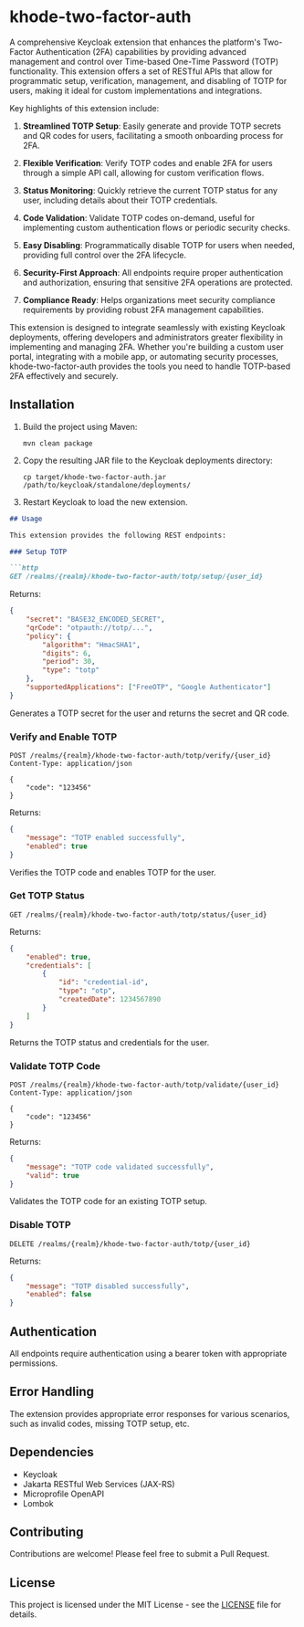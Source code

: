 # khode-two-factor-auth
A comprehensive Keycloak extension that enhances the platform's Two-Factor Authentication (2FA) capabilities by providing advanced management and control over Time-based One-Time Password (TOTP) functionality. This extension offers a set of RESTful APIs that allow for programmatic setup, verification, management, and disabling of TOTP for users, making it ideal for custom implementations and integrations.

Key highlights of this extension include:

1. **Streamlined TOTP Setup**: Easily generate and provide TOTP secrets and QR codes for users, facilitating a smooth onboarding process for 2FA.

2. **Flexible Verification**: Verify TOTP codes and enable 2FA for users through a simple API call, allowing for custom verification flows.

3. **Status Monitoring**: Quickly retrieve the current TOTP status for any user, including details about their TOTP credentials.

4. **Code Validation**: Validate TOTP codes on-demand, useful for implementing custom authentication flows or periodic security checks.

5. **Easy Disabling**: Programmatically disable TOTP for users when needed, providing full control over the 2FA lifecycle.

6. **Security-First Approach**: All endpoints require proper authentication and authorization, ensuring that sensitive 2FA operations are protected.

7. **Compliance Ready**: Helps organizations meet security compliance requirements by providing robust 2FA management capabilities.

This extension is designed to integrate seamlessly with existing Keycloak deployments, offering developers and administrators greater flexibility in implementing and managing 2FA. Whether you're building a custom user portal, integrating with a mobile app, or automating security processes, khode-two-factor-auth provides the tools you need to handle TOTP-based 2FA effectively and securely.

## Installation

1. Build the project using Maven:
   ```
   mvn clean package
   ```

2. Copy the resulting JAR file to the Keycloak deployments directory:
   ```
   cp target/khode-two-factor-auth.jar /path/to/keycloak/standalone/deployments/
   ```

3. Restart Keycloak to load the new extension.

```markdown
## Usage

This extension provides the following REST endpoints:

### Setup TOTP

```http
GET /realms/{realm}/khode-two-factor-auth/totp/setup/{user_id}
```

Returns:
```json
{
    "secret": "BASE32_ENCODED_SECRET",
    "qrCode": "otpauth://totp/...",
    "policy": {
        "algorithm": "HmacSHA1",
        "digits": 6,
        "period": 30,
        "type": "totp"
    },
    "supportedApplications": ["FreeOTP", "Google Authenticator"]
}
```

Generates a TOTP secret for the user and returns the secret and QR code.

### Verify and Enable TOTP

```http
POST /realms/{realm}/khode-two-factor-auth/totp/verify/{user_id}
Content-Type: application/json

{
    "code": "123456"
}
```

Returns:
```json
{
    "message": "TOTP enabled successfully",
    "enabled": true
}
```

Verifies the TOTP code and enables TOTP for the user.

### Get TOTP Status

```http
GET /realms/{realm}/khode-two-factor-auth/totp/status/{user_id}
```

Returns:
```json
{
    "enabled": true,
    "credentials": [
        {
            "id": "credential-id",
            "type": "otp",
            "createdDate": 1234567890
        }
    ]
}
```

Returns the TOTP status and credentials for the user.

### Validate TOTP Code

```http
POST /realms/{realm}/khode-two-factor-auth/totp/validate/{user_id}
Content-Type: application/json

{
    "code": "123456"
}
```

Returns:
```json
{
    "message": "TOTP code validated successfully",
    "valid": true
}
```

Validates the TOTP code for an existing TOTP setup.

### Disable TOTP

```http
DELETE /realms/{realm}/khode-two-factor-auth/totp/{user_id}
```

Returns:
```json
{
    "message": "TOTP disabled successfully", 
    "enabled": false
}
```

## Authentication

All endpoints require authentication using a bearer token with appropriate permissions.

## Error Handling

The extension provides appropriate error responses for various scenarios, such as invalid codes, missing TOTP setup, etc.

## Dependencies

- Keycloak
- Jakarta RESTful Web Services (JAX-RS)
- Microprofile OpenAPI
- Lombok

## Contributing

Contributions are welcome! Please feel free to submit a Pull Request.

## License

This project is licensed under the MIT License - see the [LICENSE](LICENSE) file for details.
